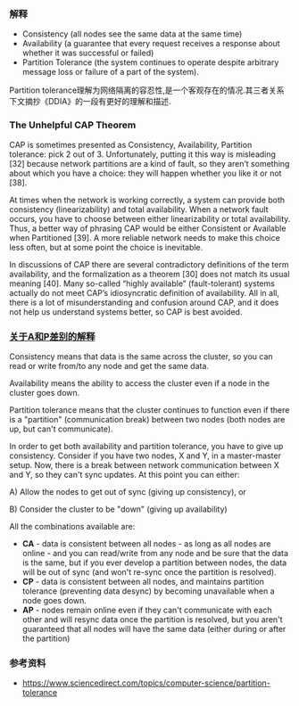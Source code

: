 ### 解释
- Consistency (all nodes see the same data at the same time)
- Availability (a guarantee that every request receives a response about whether it was successful or failed)
- Partition Tolerance (the system continues to operate despite arbitrary message loss or failure of a part of the system).

Partition tolerance理解为网络隔离的容忍性,是一个客观存在的情况.其三者关系下文摘抄《DDIA》的一段有更好的理解和描述.

### The Unhelpful CAP Theorem
CAP is sometimes presented as Consistency, Availability, Partition tolerance: pick 2 out of 3. Unfortunately, putting it this way is misleading [32] because network partitions are a kind of fault, so they aren’t something about which you have a choice: they will happen whether you like it or not [38].

At times when the network is working correctly, a system can provide both consistency (linearizability) and total availability. When a network fault occurs, you have to choose between either linearizability or total availability. Thus, a better way of phrasing CAP would be either Consistent or Available when Partitioned [39]. A more reliable network needs to make this choice less often, but at some point the choice is inevitable.

In discussions of CAP there are several contradictory definitions of the term availability, and the formalization as a theorem [30] does not match its usual meaning [40]. Many so-called “highly available” (fault-tolerant) systems actually do not meet CAP’s idiosyncratic definition of availability. All in all, there is a lot of misunderstanding and confusion around CAP, and it does not help us understand systems better, so CAP is best avoided.

### [关于A和P差别的解释](https://stackoverflow.com/questions/12346326/cap-theorem-availability-and-partition-tolerance)

Consistency means that data is the same across the cluster, so you can read or write from/to any node and get the same data.

Availability means the ability to access the cluster even if a node in the cluster goes down.

Partition tolerance means that the cluster continues to function even if there is a "partition" (communication break) between two nodes (both nodes are up, but can't communicate).

In order to get both availability and partition tolerance, you have to give up consistency. Consider if you have two nodes, X and Y, in a master-master setup. Now, there is a break between network communication between X and Y, so they can't sync updates. At this point you can either:

A) Allow the nodes to get out of sync (giving up consistency), or

B) Consider the cluster to be "down" (giving up availability)

All the combinations available are:

-   **CA** - data is consistent between all nodes - as long as all nodes are online - and you can read/write from any node and be sure that the data is the same, but if you ever develop a partition between nodes, the data will be out of sync (and won't re-sync once the partition is resolved).
-   **CP** - data is consistent between all nodes, and maintains partition tolerance (preventing data desync) by becoming unavailable when a node goes down.
-   **AP** - nodes remain online even if they can't communicate with each other and will resync data once the partition is resolved, but you aren't guaranteed that all nodes will have the same data (either during or after the partition)

### 参考资料
- https://www.sciencedirect.com/topics/computer-science/partition-tolerance